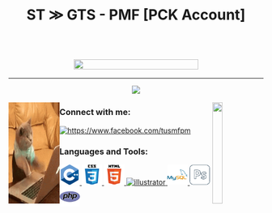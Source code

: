 <h1 align="center">ST ≫ GTS - PMF [PCK Account]</h1>

<h3 align="center"></h3>

<h3 align="center"></h3>
<br><br>


<p align="center"> <img src="https://64.media.tumblr.com/72cdcaf8cac1350bf600c4bee286777c/tumblr_psesb4tkxl1wk1137o1_r1_400.gifv" width="70%" height="70%"></p>

<hr>

<p align="center"> <img src="https://streak-stats.demolab.com/?user=Truancy-A4S1&theme=dark)](https://git.io/streak-stats&theme=dark"/> </p>


<img src="https://github.com/Truancy-A4S1/WebDev/blob/main/random_img/ezgif-5-d1444872c6.gif" width="20%" height="200px" align="left">

<img src="https://media.tenor.com/y2JXkY1pXkwAAAAC/cat-computer.gif" width="20%" height="200px" align="right"/>


<h3 align="left">Connect with me:</h3>
<p align="left">
<a href="https://fb.com/https://www.facebook.com/tusmfpm" target="blank"><img align="center" src="https://raw.githubusercontent.com/rahuldkjain/github-profile-readme-generator/master/src/images/icons/Social/facebook.svg" alt="https://www.facebook.com/tusmfpm" height="30" width="40" /></a>
</p>



<h3 align="left">Languages and Tools:</h3>
<p align="left"> <a href="https://www.w3schools.com/cpp/" target="_blank" rel="noreferrer"> <img src="https://raw.githubusercontent.com/devicons/devicon/master/icons/cplusplus/cplusplus-original.svg" alt="cplusplus" width="40" height="40"/> </a> <a href="https://www.w3schools.com/css/" target="_blank" rel="noreferrer"> <img src="https://raw.githubusercontent.com/devicons/devicon/master/icons/css3/css3-original-wordmark.svg" alt="css3" width="40" height="40"/> </a> <a href="https://www.w3.org/html/" target="_blank" rel="noreferrer"> <img src="https://raw.githubusercontent.com/devicons/devicon/master/icons/html5/html5-original-wordmark.svg" alt="html5" width="40" height="40"/> </a> <a href="https://www.adobe.com/in/products/illustrator.html" target="_blank" rel="noreferrer"> <img src="https://www.vectorlogo.zone/logos/adobe_illustrator/adobe_illustrator-icon.svg" alt="illustrator" width="40" height="40"/> </a> <a href="https://www.mysql.com/" target="_blank" rel="noreferrer"> <img src="https://raw.githubusercontent.com/devicons/devicon/master/icons/mysql/mysql-original-wordmark.svg" alt="mysql" width="40" height="40"/> </a> <a href="https://www.photoshop.com/en" target="_blank" rel="noreferrer"> <img src="https://raw.githubusercontent.com/devicons/devicon/master/icons/photoshop/photoshop-line.svg" alt="photoshop" width="40" height="40"/> </a> <a href="https://www.php.net" target="_blank" rel="noreferrer"> <img src="https://raw.githubusercontent.com/devicons/devicon/master/icons/php/php-original.svg" alt="php" width="40" height="40"/> </a> </p>
